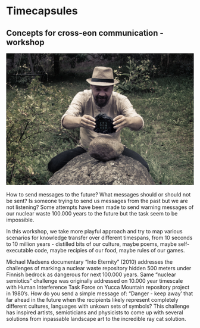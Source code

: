 # Timecapsules
## Concepts for cross-eon communication -workshop

![](https://github.com/kimitobo/Timecapsules/blob/master/pics/TimeCapsules_1.png?raw=true)


How to send messages to the future? What messages should or should not be sent? Is someone trying to send us messages from the past but we are not listening? Some attempts have been made to send warning messages of our nuclear waste 100.000 years to the future but the task seem to be impossible.

In this workshop, we take more playful approach and try to map various scenarios for knowledge transfer over different timespans, from 10 seconds to 10 million years - distilled bits of our culture, maybe poems, maybe self-executable code, maybe recipies of our food, maybe rules of our games.

Michael Madsens documentary “Into Eternity” (2010) addresses the challenges of marking a nuclear waste repository hidden 500 meters under Finnish bedrock as dangerous for next 100.000 years. Same “nuclear semiotics” challenge was originally addressed on 10.000 year timescale with Human Interference Task Force on Yucca Mountain repository project in 1980’s. How do you send a simple message of: “Danger - keep away’ that far ahead in the future when the recipients likely represent completely different cultures, languages with unkown sets of symbols? This challenge has inspired artists, semioticians and physicists to come up with several solutions from inpassable landscape art to the incredible ray cat solution.




